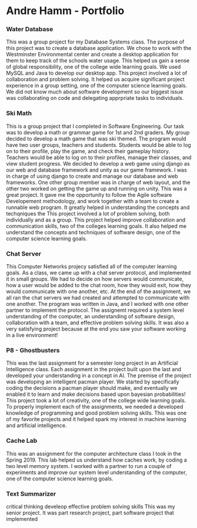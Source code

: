 # Andre Hamm - Portfolio

### Water Database
This was a group project for my Database Systems class. The purpose of this project was to create a database application. We chose to work with the Westminster Environmental center and create a desktop application for them to keep track of the schools water usage. This helped us gain a sense of global responsibility, one of the college wide learning goals. We used MySQL and Java to develop our desktop app. 
This project involved a lot of collaboration and problem solving. It helped us acquire significant project experience in a group setting, one of the computer science learning goals. We did not know much about software development so our biggest issue was collaborating on code and delegating apprpriate tasks to individuals.


### Ski Math
This is a group project that I completed in Software Engineering. Our task was to develop a math or grammar game for 1st and 2nd graders. My group decided to develop a math game that was ski themed. The program would have two user groups, teachers and students. Students would be able to log on to their profile, play the game, and check their gameplay history. Teachers would be able to log on to their profiles, manage their classes, and view student progress. We decided to develop a web game using django as our web and database framework and unity as our game framework. I was in charge of using django to create and manage our database and web frameworks. One other group member was in charge of web layout, and the other two worked on getting the game up and running on unity. 
This was a great project. It gave me the opportunity to follow the Agile software Developement methodology, and work together with a team to create a runnable web program. It greatly helped in understanding the concepts and techqniques the This project involved a lot of problem solving, both individually and as a group. This project helped improve collaboration and communication skills, two of the colleges learning goals. It also helped me understand the concepts and techniques of software design, one of the computer science learning goals. 

### Chat Server
This Computer Networks projecy satisfied all of the computer learning goals. As a class, we came up with a chat server protocol, and implemented it in small groups. We had to decide on how servers would communicate, how a user would be added to the chat room, how they would exit, how they would communicate with one another, etc. At the end of the assignment, we all ran the chat servers we had created and attempted to communicate with one another. The program was written in Java, and I worked with one other partner to implement the protocol. The assignemt required a system level understanding of the computer, an understanding of software design, collaboration with a team, and effective problem solving skills. It was also a very satisfying project because at the end you saw your software working in a live environment!

### P8 - Ghostbusters
This was the last assignment for a semester long project in an Artificial Intelligence class. Each assignment in the project built upon the last and developed your understanding in a concept in AI. The premise of the project was developing an intelligent pacman player. We started by specifically coding the decisions a pacman player should make, and eventually we enabled it to learn and make decisions based upon bayesian probabilities! This project took a lot of creativity, one of the college wide learning goals. To properly implement each of the assignments, we needed a developed knowledge of programming and good problem solving skills. This was one of my favorite projects and it helped spark my interest in machine learning and artificial intelligence. 

### Cache Lab 
This was an assignment for the computer architecture class I took in the Spring 2019. This lab helped us understand how caches work, by coding a two level memory system. I worked with a partner to run a couple of experiments and improve our system level understanding of the computer, one of the computer science learning goals. 

### Text Summarizer 
critical thinking
develeop effective problem solving skills
This was my senior project. It was part research project, part software project that implemented 
